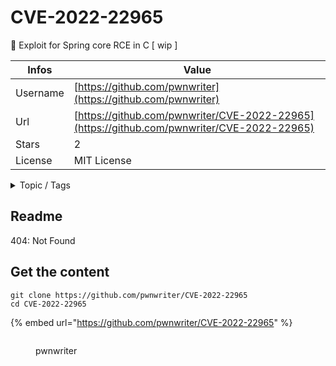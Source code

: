# CVE-2022-22965

 🚀 Exploit for Spring core RCE in C [ wip ]

| Infos    | Value                                                              |
| -------- | -------------------------------------------------------------------|
| Username | [https://github.com/pwnwriter](https://github.com/pwnwriter) |
| Url      | [https://github.com/pwnwriter/CVE-2022-22965](https://github.com/pwnwriter/CVE-2022-22965)                                               |
| Stars    | 2                                                          |
| License  | MIT License                                                        |

<details>

<summary>Topic / Tags</summary>

* exploit-spring4* pwnwriter* spring-core-rce* spring4shell-poc* vulnerability

</details>

## Readme

404: Not Found


## Get the content

```
git clone https://github.com/pwnwriter/CVE-2022-22965
cd CVE-2022-22965
```

{% embed url="https://github.com/pwnwriter/CVE-2022-22965" %}

<figure><img src="https://avatars.githubusercontent.com/u/90331517?v=4" alt=""><figcaption><p>pwnwriter</p></figcaption></figure>
